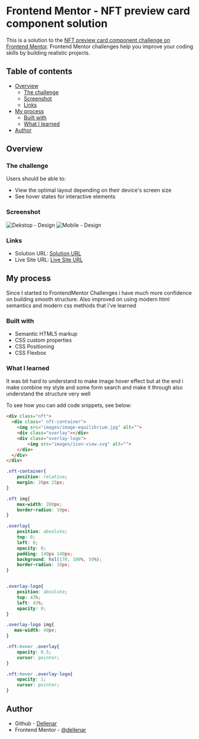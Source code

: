 # Frontend Mentor - NFT preview card component solution

This is a solution to the [NFT preview card component challenge on Frontend Mentor](https://www.frontendmentor.io/challenges/nft-preview-card-component-SbdUL_w0U). Frontend Mentor challenges help you improve your coding skills by building realistic projects. 

## Table of contents

- [Overview](#overview)
  - [The challenge](#the-challenge)
  - [Screenshot](#screenshot)
  - [Links](#links)
- [My process](#my-process)
  - [Built with](#built-with)
  - [What I learned](#what-i-learned)
- [Author](#author)


## Overview

### The challenge

Users should be able to:

- View the optimal layout depending on their device's screen size
- See hover states for interactive elements

### Screenshot

![Dekstop - Design](/design/desktop-design.jpg)
![Mobile - Design](/design/screenshot-mobile.png)



### Links

- Solution URL: [Solution URL](https://github.com/dellenar/nft-preview-card-compenent)
- Live Site URL: [Live Site URL](https://your-live-site-url.com)

## My process
  Since I started to FrontendMentor Challenges i have much more confidence on building smooth structure. Also improved on using modern html semantics and modern css methods that i've learned
### Built with
- Semantic HTML5 markup
- CSS custom properties
- CSS Positioning
- CSS Flexbox

### What I learned

It was bit hard to understand to make image hover effect but at the end i make combine my style and some form search and make it through also understand the structure very well

To see how you can add code snippets, see below:

```html
<div class="nft">
  <div class=" nft-container">
    <img src="images/image-equilibrium.jpg" alt="">
    <div class="overlay"></div>
    <div class="overlay-logo">
        <img src="images/icon-view.svg" alt="">
    </div>
  </div>
</div>
```
```css
.nft-container{
    position: relative;
    margin: 20px 25px;
}

.nft img{
    max-width: 280px;
    border-radius: 10px;
}

.overlay{
    position: absolute;
    top: 0;
    left: 0;
    opacity: 0;
    padding: 140px 140px;
    background: hsl(178, 100%, 50%);
    border-radius: 10px;
}


.overlay-logo{
    position: absolute;
    top: 43%;
    left: 43%;
    opacity: 0;
}

.overlay-logo img{
   max-width: 40px;
}

.nft:hover .overlay{
    opacity: 0.5;
    cursor: pointer;
}

.nft:hover .overlay-logo{
    opacity: 1;
    cursor: pointer;
}

```

## Author

- Github - [Dellenar](https://github.com/dellenar)
- Frontend Mentor - [@dellenar](https://www.frontendmentor.io/profile/dellenar)
